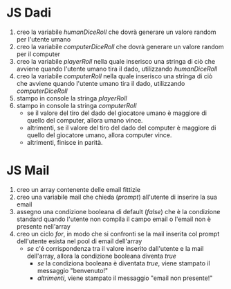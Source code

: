 # JS Dadi

1. creo la variabile _humanDiceRoll_ che dovrà generare un valore random per l'utente umano
2. creo la variabile _computerDiceRoll_ che dovrà generare un valore random per il computer
3. creo la variabile _playerRoll_ nella quale inserisco una stringa di ciò che avviene quando l'utente umano tira il dado, utilizzando _humanDiceRoll_
4. creo la variabile _computerRoll_ nella quale inserisco una stringa di ciò che avviene quando l'utente umano tira il dado, utilizzando _computerDiceRoll_
5. stampo in console la stringa _playerRoll_
6. stampo in console la stringa _computerRoll_
   - se il valore del tiro del dado del giocatore umano è maggiore di quello del computer, allora umano vince.
   - altrimenti, se il valore del tiro del dado del computer è maggiore di quello del giocatore umano, allora computer vince.
   - altrimenti, finisce in parità.

# JS Mail

1. creo un array contenente delle email fittizie
2. creo una variabile mail che chieda (_prompt_) all'utente di inserire la sua email
3. assegno una condizione booleana di default (_false_) che è la condizione standard quando l'utente non compila il campo email o l'email non è presente nell'array
4. creo un ciclo _for_, in modo che si confronti se la mail inserita col prompt dell'utente esista nel pool di email dell'array
   - _se_ c'é corrispondenza tra il valore inserito dall'utente e la mail dell'array, allora la condizione booleana diventa _true_
     - _se_ la condiziona booleana è diventata _true_, viene stampato il messaggio "benvenuto!"
     - _altrimenti_, viene stampato il messaggio "email non presente!"
